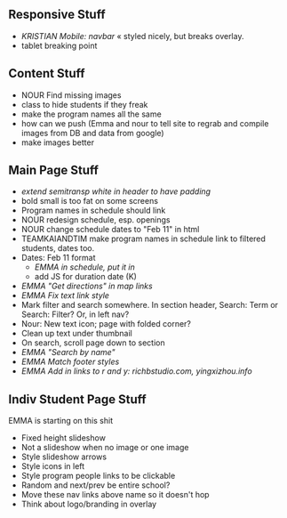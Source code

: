 ## Responsive Stuff
* _KRISTIAN Mobile: navbar_ « styled nicely, but breaks overlay.
* tablet breaking point

## Content Stuff
* NOUR Find missing images 
* class to hide students if they freak
* make the program names all the same
* how can we push (Emma and nour to tell site to regrab and compile images from DB and data from google)
* make images better

## Main Page Stuff
* _extend semitransp white in header to have padding_
* bold small is too fat on some screens
* Program names in schedule should link
* NOUR redesign schedule, esp. openings
* NOUR change schedule dates to "Feb 11" in html
* TEAMKAIANDTIM make program names in schedule link to filtered students, dates too.
* Dates: Feb 11 format
  * _EMMA in schedule, put it in_
  * add JS for duration date (K)
* _EMMA "Get directions" in map links_
* _EMMA Fix text link style_
* Mark filter and search somewhere. In section header, Search: Term or Search: Filter? Or, in left nav?
* Nour: New text icon; page with folded corner?
* Clean up text under thumbnail
* On search, scroll page down to section
* _EMMA "Search by name"_
* _EMMA Match footer styles_
* _EMMA Add in links to r and y: richbstudio.com, yingxizhou.info_

## Indiv Student Page Stuff
EMMA is starting on this shit
* Fixed height slideshow
* Not a slideshow when no image or one image
* Style slideshow arrows
* Style icons in left
* Style program people links to be clickable
* Random and next/prev be entire school?
* Move these nav links above name so it doesn't hop
* Think about logo/branding in overlay
